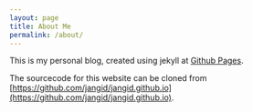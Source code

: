 ```yaml
---
layout: page
title: About Me
permalink: /about/
---
```


This is my personal blog, created using jekyll at [Github Pages](http://pages.github.com).

The sourcecode for this website can be cloned from [https://github.com/jangid/jangid.github.io](https://github.com/jangid/jangid.github.io).
